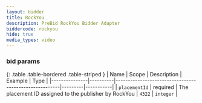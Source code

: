 ```yaml
---
layout: bidder
title: RockYou
description: PreBid RockYou Bidder Adapter
biddercode: rockyou
hide: true
media_types: video
---
```


### bid params

{: .table .table-bordered .table-striped }
| Name          | Scope    | Description                                           | Example | Type      |
|---------------|----------|-------------------------------------------------------|---------|-----------|
| `placementId` | required | The placement ID assigned to the publisher by RockYou | `4322`  | `integer` |
